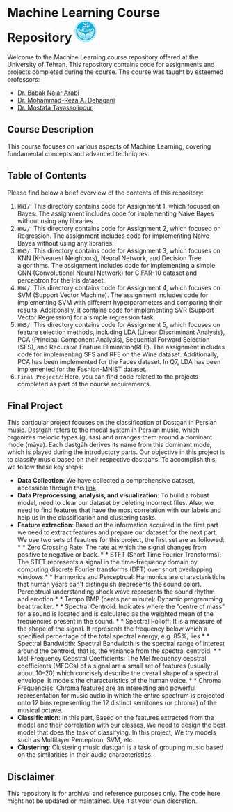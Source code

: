 # Machine Learning Course Repository <img src="University_of_Tehran_logo.svg.png" alt="Machine Learning" width="50">



Welcome to the Machine Learning course repository offered at the University of Tehran. This repository contains code for assignments and projects completed during the course. The course was taught by esteemed professors:

- [Dr. Babak Najar Arabi](https://scholar.google.com/citations?user=FTcata0AAAAJ&hl=en)
- [Dr. Mohammad-Reza A. Dehaqani](https://scholar.google.com/citations?user=HuMGDxIAAAAJ&hl=en)
- [Dr. Mostafa Tavassolipour](https://scholar.google.com/citations?user=oVAT1lYAAAAJ&hl=en)

## Course Description

This course focuses on various aspects of Machine Learning, covering fundamental concepts and advanced techniques. 

## Table of Contents

Please find below a brief overview of the contents of this repository:
1. `HW1/`: This directory contains code for Assignment 1, which focused on Bayes. The assignment includes code for implementing Naive Bayes without using any libraries.
2. `HW2/`: This directory contains code for Assignment 2, which focused on Regression. The assignment includes code for implementing Naive Bayes without using any libraries.
3. `HW3/`: This directory contains code for Assignment 3, which focuses on KNN (K-Nearest Neighbors), Neural Network, and Decision Tree algorithms. The assignment includes code for implementing a simple CNN (Convolutional Neural Network) for CIFAR-10 dataset and perceptron for the Iris dataset.
4. `HW4/`: This directory contains code for Assignment 4, which focuses on SVM (Support Vector Machine). The assignment includes code for implementing SVM with different hyperparameters and comparing their results. Additionally, it contains code for implementing SVR (Support Vector Regression) for a simple regression task.
5. `HW5/`: This directory contains code for Assignment 5, which focuses on feature selection methods, including LDA (Linear Discriminant Analysis), PCA (Principal Component Analysis), Sequential Forward Selection (SFS), and Recursive Feature Elimination(RFE). The assignment includes code for implementing SFS and RFE on the Wine dataset. Additionally, PCA has been implemented for the Faces dataset. In Q7, LDA has been implemented for the Fashion-MNIST dataset.
7. `Final Project/`: Here, you can find code related to the projects completed as part of the course requirements.

## Final Project
This particular project focuses on the classification of Dastgah in Persian music. Dastgah refers to the modal system in Persian music, which organizes melodic types (gūšas) and arranges them around a dominant mode (māya). Each dastgāh derives its name from this dominant mode, which is played during the introductory parts. Our objective in this project is to classify music based on their respective dastgahs. To accomplish this, we follow these key steps:
   * **Data Collection**: We have collected a comprehensive dataset, accessible through this [link](https://docs.google.com/spreadsheets/d/1QmJ2MomwjbD2N-9TZks4IhPzGdarQnYb9HgU-G0T3Cc/edit#gid=0).
   *   **Data Preprocessing, analysis, and visualization**: To build a robust model, 
   need to clear our dataset by deleting incorrect files. Also, we need to find features that have the most correlation with our labels and help us in the       classification and clustering tasks.
   *   **Feature extraction**: Based on the information acquired in the first part we need to extract features and prepare our dataset for the next part. We use two sets of feautres for this project, the first set are as followed:
     * *   Zero Crossing Rate: The rate at which the signal changes from positive to negative or back.
     * *   STFT (Short Time Fourier Transforms): The STFT represents a signal in the time-frequency domain by computing discrete Fourier transforms (DFT) over short overlapping windows
     * *   Harmonics and Perceptrual: Harmonics are characteristichs that human years can't distinguish (represents the sound color). Perceptrual understanding shock wave represents the sound rhythm and emotion
     * *   Tempo BMP (beats per minute): Dynamic programming beat tracker.
     * *   Spectral Centroid: Indicates where the ”centre of mass” for a sound is located and is calculated as the weighted mean of the frequencies present in the sound.
     * *   Spectral Rolloff: It is a measure of the shape of the signal. It represents the frequency below which a specified percentage of the total spectral energy, e.g. 85%, lies
     * *   Spectral Bandwidth: Spectral Bandwidth is the spectral range of interest around the centroid, that is, the variance from the spectral centroid.
     * *   Mel-Frequency Cepstral Coefficients: The Mel frequency cepstral coefficients (MFCCs) of a signal are a small set of features (usually about 10–20) which concisely describe the overall shape of a spectral envelope. It models the characteristics of the human voice.
     * *   Chroma Frequencies: Chroma features are an interesting and powerful representation for music audio in which the entire spectrum is projected onto 12 bins representing the 12 distinct semitones (or chroma) of the musical octave.
   *   **Classification**: In this part, Based on the features extracted from the model and their correlation with our classes, We need to design the best model that does the task of classifying. In this project, We try models such as Multilayer Perceptron, SVM, etc.
   *   **Clustering**: Clustering music dastgah is a task of grouping music based on the similarities in their audio characteristics.

## Disclaimer

This repository is for archival and reference purposes only. The code here might not be updated or maintained. Use it at your own discretion.
